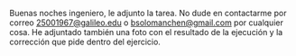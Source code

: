 Buenas noches ingeniero, le adjunto la tarea. No dude en contactarme por correo 25001967@galileo.edu o bsolomanchen@gmail.com por cualquier cosa. 
He adjuntado también una foto con el resultado de la ejecución y la corrección que pide dentro del ejercicio. 
